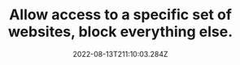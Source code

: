 ---
title: Allow access to a specific set of websites, block everything else.
date: "2022-08-13T211:10:03.284Z"
description: ""
position: 1
section: "Malware protection"
---
